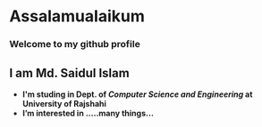# Assalamualaikum  
### Welcome to my github profile  
## I am <b>Md. Saidul Islam<b>

  -  I'm studing in Dept. of _Computer Science and Engineering_ at __University of Rajshahi__
- I’m interested in .....many things...
<!-- 🌱 I’m currently learning ...
- 💞️ I’m looking to collaborate on ...
- 📫 How to reach me ...-->

<!---
Saidul-1/Saidul-1 is a ✨ special ✨ repository because its `README.md` (this file) appears on your GitHub profile.
You can click the Preview link to take a look at your changes.
--->
